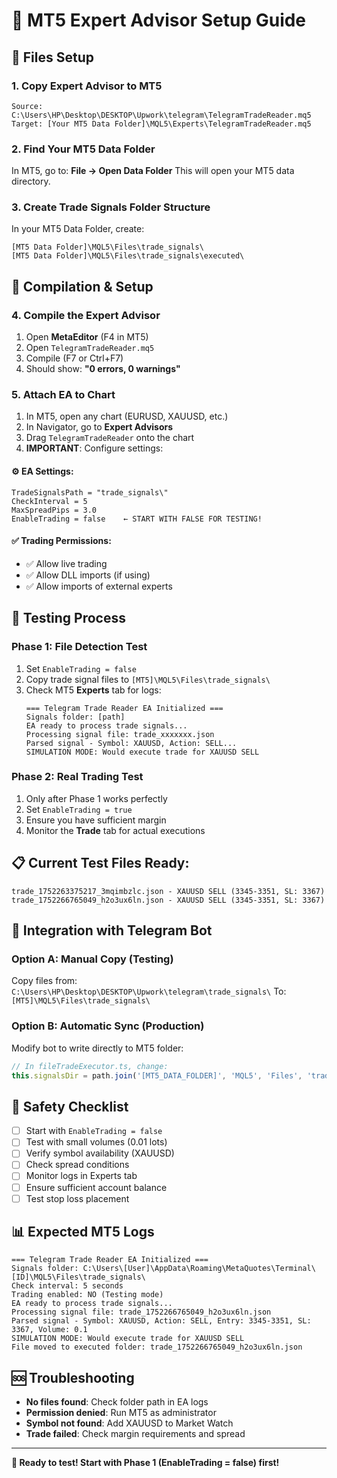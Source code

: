 # 🚀 MT5 Expert Advisor Setup Guide

## 📁 Files Setup

### 1. **Copy Expert Advisor to MT5**
```
Source: C:\Users\HP\Desktop\DESKTOP\Upwork\telegram\TelegramTradeReader.mq5
Target: [Your MT5 Data Folder]\MQL5\Experts\TelegramTradeReader.mq5
```

### 2. **Find Your MT5 Data Folder**
In MT5, go to: **File → Open Data Folder**
This will open your MT5 data directory.

### 3. **Create Trade Signals Folder Structure**
In your MT5 Data Folder, create:
```
[MT5 Data Folder]\MQL5\Files\trade_signals\
[MT5 Data Folder]\MQL5\Files\trade_signals\executed\
```

## 🔧 Compilation & Setup

### 4. **Compile the Expert Advisor**
1. Open **MetaEditor** (F4 in MT5)
2. Open `TelegramTradeReader.mq5`
3. Compile (F7 or Ctrl+F7)
4. Should show: **"0 errors, 0 warnings"**

### 5. **Attach EA to Chart**
1. In MT5, open any chart (EURUSD, XAUUSD, etc.)
2. In Navigator, go to **Expert Advisors**
3. Drag `TelegramTradeReader` onto the chart
4. **IMPORTANT**: Configure settings:

#### ⚙️ **EA Settings:**
```
TradeSignalsPath = "trade_signals\"
CheckInterval = 5
MaxSpreadPips = 3.0
EnableTrading = false    ← START WITH FALSE FOR TESTING!
```

#### ✅ **Trading Permissions:**
- ✅ Allow live trading
- ✅ Allow DLL imports (if using)
- ✅ Allow imports of external experts

## 🧪 Testing Process

### Phase 1: File Detection Test
1. Set `EnableTrading = false`
2. Copy trade signal files to `[MT5]\MQL5\Files\trade_signals\`
3. Check MT5 **Experts** tab for logs:
   ```
   === Telegram Trade Reader EA Initialized ===
   Signals folder: [path]
   EA ready to process trade signals...
   Processing signal file: trade_xxxxxxx.json
   Parsed signal - Symbol: XAUUSD, Action: SELL...
   SIMULATION MODE: Would execute trade for XAUUSD SELL
   ```

### Phase 2: Real Trading Test
1. Only after Phase 1 works perfectly
2. Set `EnableTrading = true`
3. Ensure you have sufficient margin
4. Monitor the **Trade** tab for actual executions

## 📋 **Current Test Files Ready:**
```
trade_1752263375217_3mqimbzlc.json - XAUUSD SELL (3345-3351, SL: 3367)
trade_1752266765049_h2o3ux6ln.json - XAUUSD SELL (3345-3351, SL: 3367)
```

## 🔄 **Integration with Telegram Bot**

### Option A: Manual Copy (Testing)
Copy files from: `C:\Users\HP\Desktop\DESKTOP\Upwork\telegram\trade_signals\`
To: `[MT5]\MQL5\Files\trade_signals\`

### Option B: Automatic Sync (Production)
Modify bot to write directly to MT5 folder:
```typescript
// In fileTradeExecutor.ts, change:
this.signalsDir = path.join('[MT5_DATA_FOLDER]', 'MQL5', 'Files', 'trade_signals');
```

## 🚨 **Safety Checklist**
- [ ] Start with `EnableTrading = false`
- [ ] Test with small volumes (0.01 lots)
- [ ] Verify symbol availability (XAUUSD)
- [ ] Check spread conditions
- [ ] Monitor logs in Experts tab
- [ ] Ensure sufficient account balance
- [ ] Test stop loss placement

## 📊 **Expected MT5 Logs**
```
=== Telegram Trade Reader EA Initialized ===
Signals folder: C:\Users\[User]\AppData\Roaming\MetaQuotes\Terminal\[ID]\MQL5\Files\trade_signals\
Check interval: 5 seconds
Trading enabled: NO (Testing mode)
EA ready to process trade signals...
Processing signal file: trade_1752266765049_h2o3ux6ln.json
Parsed signal - Symbol: XAUUSD, Action: SELL, Entry: 3345-3351, SL: 3367, Volume: 0.1
SIMULATION MODE: Would execute trade for XAUUSD SELL
File moved to executed folder: trade_1752266765049_h2o3ux6ln.json
```

## 🆘 **Troubleshooting**
- **No files found**: Check folder path in EA logs
- **Permission denied**: Run MT5 as administrator
- **Symbol not found**: Add XAUUSD to Market Watch
- **Trade failed**: Check margin requirements and spread

---
**🎯 Ready to test! Start with Phase 1 (EnableTrading = false) first!**
